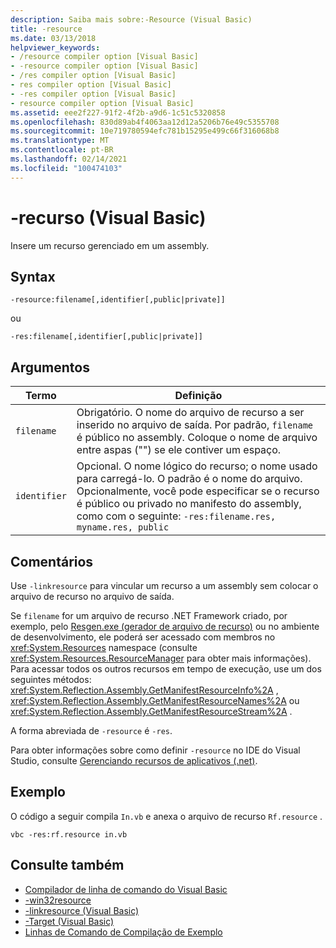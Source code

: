 ```yaml
---
description: Saiba mais sobre:-Resource (Visual Basic)
title: -resource
ms.date: 03/13/2018
helpviewer_keywords:
- /resource compiler option [Visual Basic]
- -resource compiler option [Visual Basic]
- /res compiler option [Visual Basic]
- res compiler option [Visual Basic]
- -res compiler option [Visual Basic]
- resource compiler option [Visual Basic]
ms.assetid: eee2f227-91f2-4f2b-a9d6-1c51c5320858
ms.openlocfilehash: 830d89ab4f4063aa12d12a5206b76e49c5355708
ms.sourcegitcommit: 10e719780594efc781b15295e499c66f316068b8
ms.translationtype: MT
ms.contentlocale: pt-BR
ms.lasthandoff: 02/14/2021
ms.locfileid: "100474103"
---
```

# <a name="-resource-visual-basic"></a>-recurso (Visual Basic)

Insere um recurso gerenciado em um assembly.  
  
## <a name="syntax"></a>Syntax  
  
```console  
-resource:filename[,identifier[,public|private]]  
```

ou  

```console
-res:filename[,identifier[,public|private]]  
```  
  
## <a name="arguments"></a>Argumentos  
  
|Termo|Definição|  
|---|---|  
|`filename`|Obrigatório. O nome do arquivo de recurso a ser inserido no arquivo de saída. Por padrão, `filename` é público no assembly. Coloque o nome de arquivo entre aspas ("") se ele contiver um espaço.|  
|`identifier`|Opcional. O nome lógico do recurso; o nome usado para carregá-lo. O padrão é o nome do arquivo. Opcionalmente, você pode especificar se o recurso é público ou privado no manifesto do assembly, como com o seguinte: `-res:filename.res, myname.res, public`|  
  
## <a name="remarks"></a>Comentários  

 Use `-linkresource` para vincular um recurso a um assembly sem colocar o arquivo de recurso no arquivo de saída.  
  
 Se `filename` for um arquivo de recurso .NET Framework criado, por exemplo, pelo [Resgen.exe (gerador de arquivo de recurso)](../../../framework/tools/resgen-exe-resource-file-generator.md) ou no ambiente de desenvolvimento, ele poderá ser acessado com membros no <xref:System.Resources> namespace (consulte <xref:System.Resources.ResourceManager> para obter mais informações). Para acessar todos os outros recursos em tempo de execução, use um dos seguintes métodos: <xref:System.Reflection.Assembly.GetManifestResourceInfo%2A> , <xref:System.Reflection.Assembly.GetManifestResourceNames%2A> ou <xref:System.Reflection.Assembly.GetManifestResourceStream%2A> .  
  
 A forma abreviada de `-resource` é `-res`.  
  
 Para obter informações sobre como definir `-resource` no IDE do Visual Studio, consulte [Gerenciando recursos de aplicativos (.net)](/visualstudio/ide/managing-application-resources-dotnet).  
  
## <a name="example"></a>Exemplo  

 O código a seguir compila `In.vb` e anexa o arquivo de recurso `Rf.resource` .  
  
```console
vbc -res:rf.resource in.vb  
```  
  
## <a name="see-also"></a>Consulte também

- [Compilador de linha de comando do Visual Basic](index.md)
- [-win32resource](win32resource.md)
- [-linkresource (Visual Basic)](linkresource.md)
- [-Target (Visual Basic)](target.md)
- [Linhas de Comando de Compilação de Exemplo](sample-compilation-command-lines.md)
